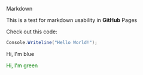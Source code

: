 <link href="style.css" rel="stylesheet" type="text/css">

<style>
.green-font{
color: green;
}
</style>

Markdown

This is a test for markdown usability in **GitHub** Pages

Check out this code:
``` csharp
Console.Writeline("Hello World!");
```

<div class="blue-font">
Hi, I'm blue
</div>

<label class="green-font">Hi, I'm green</label>
